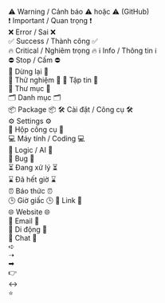 ⚠️ Warning / Cảnh báo ⚠️ hoặc :warning: (GitHub)  
❗ Important / Quan trọng ❗  
❌ Error / Sai ❌  
✅ Success / Thành công ✅  
🔥 Critical / Nghiêm trọng 🔥
ℹ️ Info / Thông tin ℹ️  
⛔ Stop / Cấm ⛔  
🛑 Dừng lại 🛑  
🧪 Thử nghiệm 🧪
📄 Tập tin 📄  
📁 Thư mục 📁  
🗂️ Danh mục 🗂️  
📦 Package 📦
🛠️ Cài đặt / Công cụ 🛠️  
⚙️ Settings ⚙️  
🧰 Hộp công cụ 🧰  
💻 Máy tính / Coding 💻  
🧠 Logic / AI 🧠  
🐞 Bug 🐞  
⏳ Đang xử lý ⏳  
⌛ Đã hết giờ ⌛  
⏰ Báo thức ⏰  
🕒 Giờ giấc 🕒
🔗 Link 🔗  
🌐 Website 🌐  
📧 Email 📧  
📱 Di động 📱  
💬 Chat 💬  
➪  
➝  
➡  
👉  
↔  
⭐️

